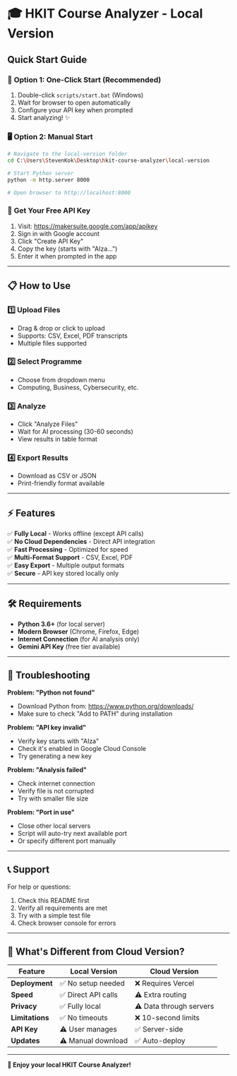 # 🎓 HKIT Course Analyzer - Local Version

## Quick Start Guide

### 🚀 **Option 1: One-Click Start (Recommended)**
1. Double-click `scripts/start.bat` (Windows)
2. Wait for browser to open automatically
3. Configure your API key when prompted
4. Start analyzing! ✨

### 🖥️ **Option 2: Manual Start**
```bash
# Navigate to the local-version folder
cd C:\Users\StevenKok\Desktop\hkit-course-analyzer\local-version

# Start Python server
python -m http.server 8000

# Open browser to http://localhost:8000
```

### 🔑 **Get Your Free API Key**
1. Visit: https://makersuite.google.com/app/apikey
2. Sign in with Google account
3. Click "Create API Key"
4. Copy the key (starts with "AIza...")
5. Enter it when prompted in the app

---

## 📋 **How to Use**

### 1️⃣ **Upload Files**
- Drag & drop or click to upload
- Supports: CSV, Excel, PDF transcripts
- Multiple files supported

### 2️⃣ **Select Programme** 
- Choose from dropdown menu
- Computing, Business, Cybersecurity, etc.

### 3️⃣ **Analyze**
- Click "Analyze Files" 
- Wait for AI processing (30-60 seconds)
- View results in table format

### 4️⃣ **Export Results**
- Download as CSV or JSON
- Print-friendly format available

---

## ⚡ **Features**

✅ **Fully Local** - Works offline (except API calls)  
✅ **No Cloud Dependencies** - Direct API integration  
✅ **Fast Processing** - Optimized for speed  
✅ **Multi-Format Support** - CSV, Excel, PDF  
✅ **Easy Export** - Multiple output formats  
✅ **Secure** - API key stored locally only  

---

## 🛠️ **Requirements**

- **Python 3.6+** (for local server)
- **Modern Browser** (Chrome, Firefox, Edge)
- **Internet Connection** (for AI analysis only)
- **Gemini API Key** (free tier available)

---

## 🐛 **Troubleshooting**

**Problem: "Python not found"**
- Download Python from: https://www.python.org/downloads/
- Make sure to check "Add to PATH" during installation

**Problem: "API key invalid"**  
- Verify key starts with "AIza"
- Check it's enabled in Google Cloud Console
- Try generating a new key

**Problem: "Analysis failed"**
- Check internet connection
- Verify file is not corrupted
- Try with smaller file size

**Problem: "Port in use"**
- Close other local servers
- Script will auto-try next available port
- Or specify different port manually

---

## 📞 **Support**

For help or questions:
1. Check this README first
2. Verify all requirements are met
3. Try with a simple test file
4. Check browser console for errors

---

## 🎯 **What's Different from Cloud Version?**

| Feature | Local Version | Cloud Version |
|---------|---------------|---------------|
| **Deployment** | ✅ No setup needed | ❌ Requires Vercel |
| **Speed** | ✅ Direct API calls | ⚠️ Extra routing |
| **Privacy** | ✅ Fully local | ⚠️ Data through servers |
| **Limitations** | ✅ No timeouts | ❌ 10-second limits |
| **API Key** | ⚠️ User manages | ✅ Server-side |
| **Updates** | ⚠️ Manual download | ✅ Auto-deploy |

---

**🎉 Enjoy your local HKIT Course Analyzer!**
